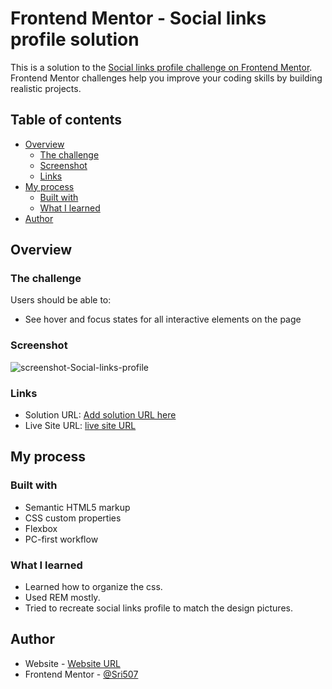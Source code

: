 # Frontend Mentor - Social links profile solution

This is a solution to the [Social links profile challenge on Frontend Mentor](https://www.frontendmentor.io/challenges/social-links-profile-UG32l9m6dQ). Frontend Mentor challenges help you improve your coding skills by building realistic projects.

## Table of contents

- [Overview](#overview)
  - [The challenge](#the-challenge)
  - [Screenshot](#screenshot)
  - [Links](#links)
- [My process](#my-process)
  - [Built with](#built-with)
  - [What I learned](#what-i-learned)
- [Author](#author)

## Overview

### The challenge

Users should be able to:

- See hover and focus states for all interactive elements on the page

### Screenshot

![screenshot-Social-links-profile](https://github.com/user-attachments/assets/272a4148-b25f-4b3f-9dc6-c79726c6f553)

### Links

- Solution URL: [Add solution URL here](https://your-solution-url.com)
- Live Site URL: [live site URL](https://sri507.github.io/Frontend-Mentor_Social-links-profile/)

## My process

### Built with

- Semantic HTML5 markup
- CSS custom properties
- Flexbox
- PC-first workflow

### What I learned

- Learned how to organize the css.
- Used REM mostly.
- Tried to recreate social links profile to match the design pictures.

## Author

- Website - [Website URL](https://sri507.github.io/Frontend-Mentor_Social-links-profile/)
- Frontend Mentor - [@Sri507](https://www.frontendmentor.io/profile/Sri507)
